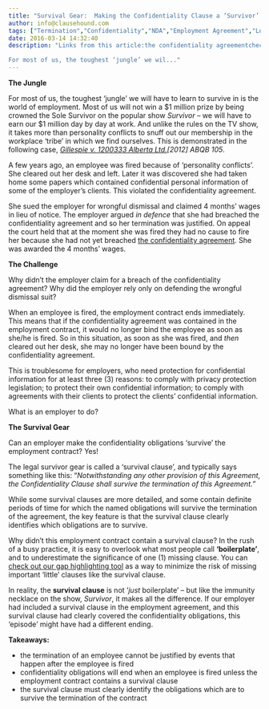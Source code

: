 ```yaml
---
title: "Survival Gear:  Making the Confidentiality Clause a ‘Survivor’ of the Employment Contract"
author: info@clausehound.com
tags: ["Termination","Confidentiality","NDA","Employment Agreement","Long Form","Generally Used Clauses","Commercial Activities"]
date: 2016-03-14 14:32:40
description: "Links from this article:the confidentiality agreementcheck out our gap highlighting toolThe Jungle

For most of us, the toughest ‘jungle’ we wil..."
---
```




**The Jungle**

For most of us, the toughest ‘jungle’ we will have to learn to survive in is the world of employment. Most of us will not win a $1 million prize by being crowned the Sole Survivor on the popular show *Survivor* – we will have to earn our $1 million day by day at work. And unlike the rules on the TV show, it takes more than personality conflicts to snuff out our membership in the workplace ‘tribe’ in which we find ourselves. This is demonstrated in the following case, *[Gillespie v. 1200333 Alberta Ltd.](http://www.canlii.org/en/ab/abqb/doc/2012/2012abqb105/2012abqb105.html)[2012] ABQB 105*.

 



A few years ago, an employee was fired because of ‘personality conflicts’. She cleared out her desk and left. Later it was discovered she had taken home some papers which contained confidential personal information of some of the employer’s clients. This violated the confidentiality agreement.

She sued the employer for wrongful dismissal and claimed 4 months’ wages in lieu of notice. The employer argued *in defence* that she had breached the confidentiality agreement and so her termination was justified. On appeal the court held that at the moment she was fired they had no cause to fire her because she had not yet breached [the confidentiality agreement](https://www.clausehound.com/documents/). She was awarded the 4 months’ wages.

 

**The Challenge**

Why didn’t the employer claim for a breach of the confidentiality agreement? Why did the employer rely only on defending the wrongful dismissal suit?

When an employee is fired, the employment contract ends immediately. This means that if the confidentiality agreement was contained in the employment contract, it would no longer bind the employee as soon as she/he is fired. So in this situation, as soon as she was fired, and *then* cleared out her desk, she may no longer have been bound by the confidentiality agreement.

This is troublesome for employers, who need protection for confidential information for at least three (3) reasons: to comply with privacy protection legislation; to protect their own confidential information; to comply with agreements with their clients to protect the clients’ confidential information.

What is an employer to do?

 

**The Survival Gear**

Can an employer make the confidentiality obligations ‘survive’ the employment contract? Yes!

The legal survivor gear is called a ‘survival clause’, and typically says something like this: “*Notwithstanding any other provision of this Agreement, the Confidentiality Clause shall survive the termination of this Agreement.”*

While some survival clauses are more detailed, and some contain definite periods of time for which the named obligations will survive the termination of the agreement, the key feature is that the survival clause clearly identifies which obligations are to survive.

Why didn’t this employment contract contain a survival clause? In the rush of a busy practice, it is easy to overlook what most people call **‘boilerplate’**, and to underestimate the significance of one (1) missing clause. You can [check out our gap highlighting tool](https://www.clausehound.com/documents/) as a way to minimize the risk of missing important ‘little’ clauses like the survival clause.

 



 

In reality, the **survival clause** is not ‘*just* boilerplate’ – but like the immunity necklace on the show, *Survivor*, it makes all the difference. If our employer had included a survival clause in the employment agreement, and this survival clause had clearly covered the confidentiality obligations, this ‘episode’ might have had a different ending.

 

**Takeaways:**
- the termination of an employee cannot be justified by events that happen after the employee is fired
- confidentiality obligations will end when an employee is fired unless the employment contract contains a survival clause
- the survival clause must clearly identify the obligations which are to survive the termination of the contract
